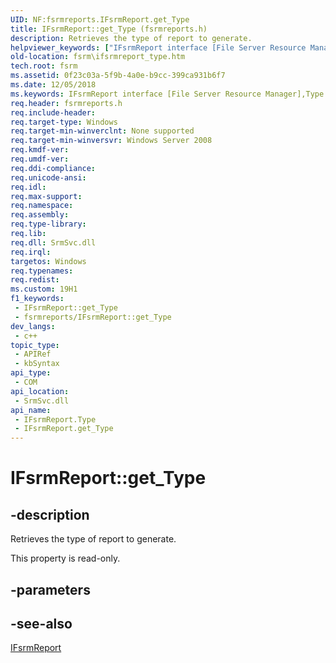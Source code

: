 ```yaml
---
UID: NF:fsrmreports.IFsrmReport.get_Type
title: IFsrmReport::get_Type (fsrmreports.h)
description: Retrieves the type of report to generate.
helpviewer_keywords: ["IFsrmReport interface [File Server Resource Manager]","Type property","IFsrmReport.Type","IFsrmReport.get_Type","IFsrmReport::Type","IFsrmReport::get_Type","Type property [File Server Resource Manager]","Type property [File Server Resource Manager]","IFsrmReport interface","fs.ifsrmreport_type","fsrm.ifsrmreport_type","fsrmreports/IFsrmReport::Type","fsrmreports/IFsrmReport::get_Type","get_Type"]
old-location: fsrm\ifsrmreport_type.htm
tech.root: fsrm
ms.assetid: 0f23c03a-5f9b-4a0e-b9cc-399ca931b6f7
ms.date: 12/05/2018
ms.keywords: IFsrmReport interface [File Server Resource Manager],Type property, IFsrmReport.Type, IFsrmReport.get_Type, IFsrmReport::Type, IFsrmReport::get_Type, Type property [File Server Resource Manager], Type property [File Server Resource Manager],IFsrmReport interface, fs.ifsrmreport_type, fsrm.ifsrmreport_type, fsrmreports/IFsrmReport::Type, fsrmreports/IFsrmReport::get_Type, get_Type
req.header: fsrmreports.h
req.include-header: 
req.target-type: Windows
req.target-min-winverclnt: None supported
req.target-min-winversvr: Windows Server 2008
req.kmdf-ver: 
req.umdf-ver: 
req.ddi-compliance: 
req.unicode-ansi: 
req.idl: 
req.max-support: 
req.namespace: 
req.assembly: 
req.type-library: 
req.lib: 
req.dll: SrmSvc.dll
req.irql: 
targetos: Windows
req.typenames: 
req.redist: 
ms.custom: 19H1
f1_keywords:
 - IFsrmReport::get_Type
 - fsrmreports/IFsrmReport::get_Type
dev_langs:
 - c++
topic_type:
 - APIRef
 - kbSyntax
api_type:
 - COM
api_location:
 - SrmSvc.dll
api_name:
 - IFsrmReport.Type
 - IFsrmReport.get_Type
---
```


# IFsrmReport::get_Type


## -description

Retrieves the type of report to generate.

This property is read-only.

## -parameters

## -see-also

<a href="https://docs.microsoft.com/previous-versions/windows/desktop/api/fsrmreports/nn-fsrmreports-ifsrmreport">IFsrmReport</a>

